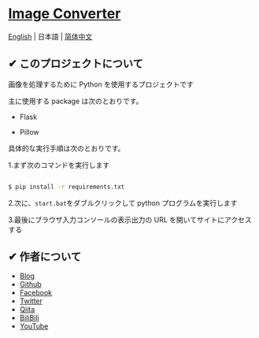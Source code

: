 # [Image Converter](https://chromewebstore.google.com/detail/image-converter/fbhfincidgbfkoiohikfnmfocpkbeldh)

[English](./README.md) | 日本語 | [简体中文](./README_zh.md)

## ✔ このプロジェクトについて

画像を処理するために Python を使用するプロジェクトです

主に使用する package は次のとおりです。

- Flask

- Pillow

具体的な実行手順は次のとおりです。

1.まず次のコマンドを実行します

```sh

$ pip install -r requirements.txt

```

2.次に、`start.bat`をダブルクリックして python プログラムを実行します

3.最後にブラウザ入力コンソールの表示出力の URL を開いてサイトにアクセスする

## ✔ 作者について

- [Blog](https://knowstechnic.blogspot.com)
- [Github](https://github.com/RyuSeiri)
- [Facebook](https://www.facebook.com/people/Ryu-Seiri/100087864783411)
- [Twitter](https://twitter.com/Seiriryu)
- [Qiita](https://qiita.com/Seiri)
- [BiliBili](https://space.bilibili.com/140506788)
- [YouTube](https://www.youtube.com/channel/UCph3vDUIHt68iR0vtHbChaw)
